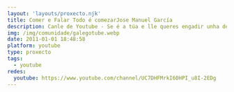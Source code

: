 ```yaml
---
layout: 'layouts/proxecto.njk'
title: Comer e Falar Todo é comezarJose Manuel García
description: Canle de Youtube - Se é a túa e lle queres engadir unha descripción e etiquetas, ponte en contacto con nós.
img: /img/comunidade/galegotube.webp
date: 2011-01-01 18:48:58
platform: youtube
type: proxecto
tags:
  - youtube
redes:
  youtube: https://www.youtube.com/channel/UC7DHFMrkI60HPI_u8I-2EDg
---
```



